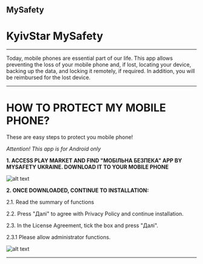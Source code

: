 ## MySafety
# KyivStar MySafety
_____________________

Today, mobile phones are essential part of our life. This app allows preventing the loss of your mobile phone and, if lost, locating your device, backing up the data, and locking it remotely, if required. In addition, you will be reimbursed for the lost device.

_____________________

# HOW TO PROTECT MY MOBILE PHONE? 

These are easy steps to protect you mobile phone!

*Attention! This app is for Android only*

**1. ACCESS PLAY MARKET AND FIND "МОБІЛЬНА БЕЗПЕКА" APP BY MYSAFETY UKRAINE. DOWNLOAD IT TO YOUR MOBILE PHONE**

![alt text](https://sketch.io/render/sk-20ee9e6a1f900201522416477fa37266.jpeg)

**2. ONCE DOWNLOADED, CONTINUE TO INSTALLATION:**

2.1. Read the summary of functions

2.2. Press "Далі" to agree with Privacy Policy and continue installation.

2.3. In the License Agreement, tick the box and press "Далі".

2.3.1 Please allow administrator functions. 

![alt text](https://sketch.io/render/sk-c647ab7f146f4e72b99cf002f558ddf6.jpeg)

****
